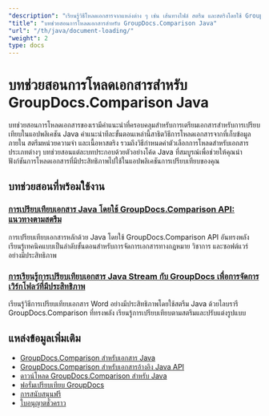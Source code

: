 ```yaml
---
"description": "เรียนรู้วิธีโหลดเอกสารจากแหล่งต่าง ๆ เช่น เส้นทางไฟล์ สตรีม และสตริงโดยใช้ GroupDocs.Comparison สำหรับ Java"
"title": "บทช่วยสอนการโหลดเอกสารสำหรับ GroupDocs.Comparison Java"
"url": "/th/java/document-loading/"
"weight": 2
type: docs
---
```

# บทช่วยสอนการโหลดเอกสารสำหรับ GroupDocs.Comparison Java

บทช่วยสอนการโหลดเอกสารของเรามีคำแนะนำที่ครอบคลุมสำหรับการเตรียมเอกสารสำหรับการเปรียบเทียบในแอปพลิเคชัน Java คำแนะนำทีละขั้นตอนเหล่านี้สาธิตวิธีการโหลดเอกสารจากที่เก็บข้อมูลภายใน สตรีมหน่วยความจำ และเนื้อหาสตริง รวมถึงวิธีกำหนดค่าตัวเลือกการโหลดสำหรับเอกสารประเภทต่างๆ บทช่วยสอนแต่ละบทประกอบด้วยตัวอย่างโค้ด Java ที่สมบูรณ์เพื่อช่วยให้คุณนำฟังก์ชันการโหลดเอกสารที่มีประสิทธิภาพไปใช้ในแอปพลิเคชันการเปรียบเทียบของคุณ

## บทช่วยสอนที่พร้อมใช้งาน

### [การเปรียบเทียบเอกสาร Java โดยใช้ GroupDocs.Comparison API: แนวทางตามสตรีม](./java-groupdocs-comparison-api-stream-document-compare/)
การเปรียบเทียบเอกสารหลักด้วย Java โดยใช้ GroupDocs.Comparison API อันทรงพลัง เรียนรู้เทคนิคแบบเป็นลำดับขั้นตอนสำหรับการจัดการเอกสารทางกฎหมาย วิชาการ และซอฟต์แวร์อย่างมีประสิทธิภาพ

### [การเรียนรู้การเปรียบเทียบเอกสาร Java Stream กับ GroupDocs เพื่อการจัดการเวิร์กโฟลว์ที่มีประสิทธิภาพ](./java-stream-comparison-groupdocs-comparison/)
เรียนรู้วิธีการเปรียบเทียบเอกสาร Word อย่างมีประสิทธิภาพโดยใช้สตรีม Java ด้วยไลบรารี GroupDocs.Comparison ที่ทรงพลัง เรียนรู้การเปรียบเทียบตามสตรีมและปรับแต่งรูปแบบ

## แหล่งข้อมูลเพิ่มเติม

- [GroupDocs.Comparison สำหรับเอกสาร Java](https://docs.groupdocs.com/comparison/java/)
- [GroupDocs.Comparison สำหรับเอกสารอ้างอิง Java API](https://reference.groupdocs.com/comparison/java/)
- [ดาวน์โหลด GroupDocs.Comparison สำหรับ Java](https://releases.groupdocs.com/comparison/java/)
- [ฟอรั่มเปรียบเทียบ GroupDocs](https://forum.groupdocs.com/c/comparison)
- [การสนับสนุนฟรี](https://forum.groupdocs.com/)
- [ใบอนุญาตชั่วคราว](https://purchase.groupdocs.com/temporary-license/)